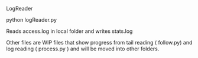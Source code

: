 LogReader

python logReader.py

Reads access.log in local folder and writes stats.log

Other files are WIP files that show progress from tail reading ( follow.py) and log reading ( process.py ) and will be
moved into other folders.
 